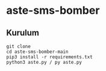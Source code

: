 # aste-sms-bomber


<h2>Kurulum</h2>

```console
git clone 
cd aste-sms-bomber-main
pip3 install -r requirements.txt
python3 aste.py / py aste.py
```
